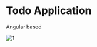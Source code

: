 # Todo Application
Angular based



![1](https://user-images.githubusercontent.com/73140217/138268471-5df92559-08c1-4c80-a417-6d65712874c4.png)
